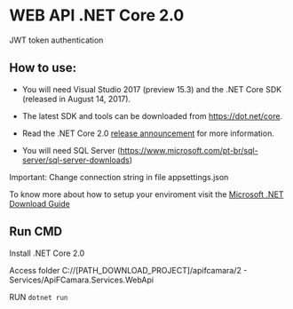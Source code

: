 # WEB API .NET Core 2.0

JWT token authentication

## How to use:
- You will need Visual Studio 2017 (preview 15.3) and the .NET Core SDK (released in August 14, 2017).
- The latest SDK and tools can be downloaded from https://dot.net/core. 
- Read the .NET Core 2.0 [release announcement](https://blogs.msdn.microsoft.com/dotnet/2017/08/14/announcing-net-core-2-0/) for more information.

- You will need SQL Server (https://www.microsoft.com/pt-br/sql-server/sql-server-downloads)

Important: Change connection string in file appsettings.json 

To know more about how to setup your enviroment visit the [Microsoft .NET Download Guide](https://www.microsoft.com/net/download)

## Run CMD

Install .NET Core 2.0

Access folder C://[PATH_DOWNLOAD_PROJECT]/apifcamara/2 - Services/ApiFCamara.Services.WebApi

RUN `dotnet run`

